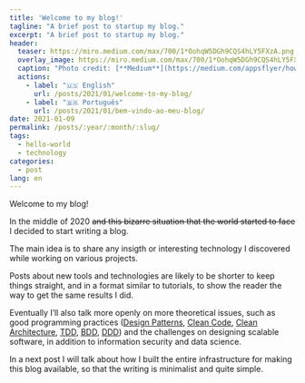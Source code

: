 ```yaml
---
title: 'Welcome to my blog!'
tagline: "A brief post to startup my blog."
excerpt: "A brief post to startup my blog."
header:
  teaser: https://miro.medium.com/max/700/1*OohqW5DGh9CQS4hLY5FXzA.png
  overlay_image: https://miro.medium.com/max/700/1*OohqW5DGh9CQS4hLY5FXzA.png
  caption: "Photo credit: [**Medium**](https://medium.com/appsflyer/how-can-hello-world-program-effect-the-way-you-think-about-programing-3be5cefdaf8c)"
  actions:
    - label: "🇺🇸 English"
      url: /posts/2021/01/welcome-to-my-blog/
    - label: "🇧🇷 Português"
      url: /posts/2021/01/bem-vindo-ao-meu-blog/
date: 2021-01-09
permalink: /posts/:year/:month/:slug/
tags:
  - hello-world
  - technology
categories:
  - post
lang: en
---
```


Welcome to my blog!

In the middle of 2020 ~~and this bizarre situation that the world started to face~~ I decided to start writing a blog.

The main idea is to share any insigth or interesting technology I discovered while working on various projects.

Posts about new tools and technologies are likely to be shorter to keep things straight, and in a format similar to tutorials, to show the reader the way to get the same results I did.

Eventually I’ll also talk more openly on more theoretical issues,
such as good programming practices ([Design Patterns]({{base_path}}/tags/#design-patterns), [Clean Code]({{base_path}}/tags/#clean-code), [Clean Architecture]({{base_path}}/tags/#clean-architecture), [TDD]({{base_path}}/tags/#tdd), [BDD]({{base_path}}/tags/#bdd), [DDD]({{base_path}}/tags/#ddd)) and the challenges on designing scalable software, in addition to information security and data science.

In a next post I will talk about how I built the entire infrastructure for making this blog available, so that the writing is minimalist and quite simple.

